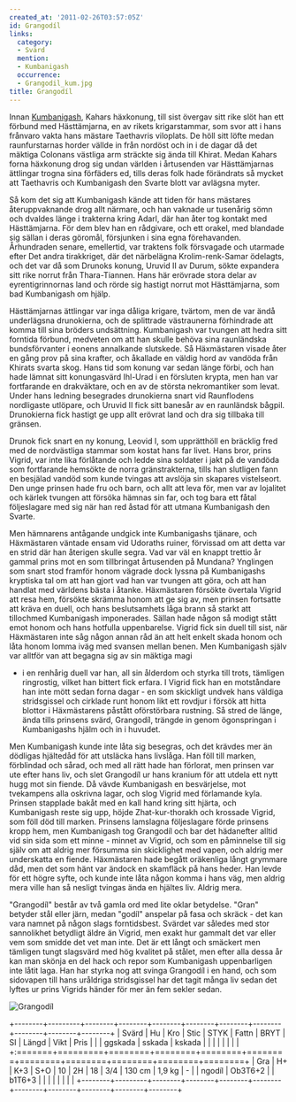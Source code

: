 ```yaml
---
created_at: '2011-02-26T03:57:05Z'
id: Grangodíl
links:
  category:
  - Svärd
  mention:
  - Kumbanigash
  occurrence:
  - Grangodil_kum.jpg
title: Grangodíl
---
```


Innan [Kumbanigash], Kahars häxkonung, till sist övergav sitt rike slöt han ett förbund med
Hästtämjarna, en av rikets krigarstammar, som svor att i hans frånvaro vakta hans mästare Taethavris
viloplats. De höll sitt löfte medan raunfurstarnas horder vällde in från nordöst och in i de dagar
då det mäktiga Colonans västliga arm sträckte sig ända till Khirat. Medan Kahars forna häxkonung
drog sig undan världen i årtusenden var Hästtämjarnas ättlingar trogna sina förfäders ed, tills
deras folk hade förändrats så mycket att Taethavris och Kumbanigash den Svarte blott var avlägsna
myter.

Så kom det sig att Kumbanigash kände att tiden för hans mästares återuppvaknande drog allt närmare,
och han vaknade ur tusenårig sömn och dvaldes länge i trakterna kring Adarl, där han åter tog
kontakt med Hästtämjarna. För dem blev han en rådgivare, och ett orakel, med blandade sig sällan i
deras göromål, försjunken i sina egna förehavanden. Århundraden senare, emellertid, var traktens
folk försvagade och utarmade efter Det andra tirakkriget, där det närbelägna Krolim-renk-Samar
ödelagts, och det var då som Drunoks konung, Uruvid II av Durum, sökte expandera sitt rike norrut
från Thara-Tiannen. Hans här erövrade stora delar av eyrentigrinnornas land och rörde sig hastigt
norrut mot Hästtämjarna, som bad Kumbanigash om hjälp.

Hästtämjarnas ättlingar var inga dåliga krigare, tvärtom, men de var ändå underlägsna drunokierna,
och de splittrade västraunerna förhindrade att komma till sina bröders undsättning. Kumbanigash var
tvungen att hedra sitt forntida förbund, medveten om att han skulle behöva sina raunländska
bundsförvanter i eonens annalkande slutskede. Så Häxmästaren visade åter en gång prov på sina
krafter, och åkallade en väldig hord av vandöda från Khirats svarta skog. Hans tid som konung var
sedan länge förbi, och han hade lämnat sitt konungasvärd Ihl-Urad i en försluten krypta, men han var
fortfarande en drakväktare, och en av de största nekromantiker som levat. Under hans ledning
besegrades drunokierna snart vid Raunflodens nordligaste utlöpare, och Uruvid II fick sitt banesår
av en raunländsk bågpil. Drunokierna fick hastigt ge upp allt erövrat land och dra sig tillbaka till
gränsen.

Drunok fick snart en ny konung, Leovid I, som upprätthöll en bräcklig fred med de nordvästliga
stammar som kostat hans far livet. Hans bror, prins Vigrid, var inte lika förlåtande och ledde sina
soldater i jakt på de vandöda som fortfarande hemsökte de norra gränstrakterna, tills han slutligen
fann en besjälad vandöd som kunde tvingas att avslöja sin skapares vistelseort. Den unge prinsen
hade fru och barn, och allt att leva för, men var av lojalitet och kärlek tvungen att försöka hämnas
sin far, och tog bara ett fåtal följeslagare med sig när han red åstad för att utmana Kumbanigash
den Svarte.

Men hämnarens antågande undgick inte Kumbanigashs tjänare, och Häxmästaren väntade ensam vid
Udoraths ruiner, förvissad om att detta var en strid där han återigen skulle segra. Vad var väl en
knappt trettio år gammal prins mot en som tillbringat årtusenden på Mundana? Ynglingen som snart
stod framför honom vägrade dock lyssna på Kumbanigashs kryptiska tal om att han gjort vad han var
tvungen att göra, och att han handlat med världens bästa i åtanke. Häxmästaren försökte övertala
Vigrid att resa hem, försökte skrämma honom att ge sig av, men prinsen fortsatte att kräva en duell,
och hans beslutsamhets låga brann så starkt att tillochmed Kumbanigash imponerades. Sällan hade
någon så modigt stått emot honom och hans hotfulla uppenbarelse. Vigrid fick sin duell till sist,
när Häxmästaren inte såg någon annan råd än att helt enkelt skada honom och låta honom lomma iväg
med svansen mellan benen. Men Kumbanigash själv var alltför van att begagna sig av sin mäktiga magi
- i en renhårig duell var han, all sin ålderdom och styrka till trots, tämligen ringrostig, vilket
han bittert fick erfara. I Vigrid fick han en motståndare han inte mött sedan forna dagar - en som
skickligt undvek hans väldiga stridsgissel och cirklade runt honom likt ett rovdjur i försök att
hitta blottor i Häxmästarens påstått oförstörbara rustning. Så stred de länge, ända tills prinsens
svärd, Grangodíl, trängde in genom ögonspringan i Kumbanigashs hjälm och in i huvudet.

Men Kumbanigash kunde inte låta sig besegras, och det krävdes mer än dödligas hjältedåd för att
utsläcka hans livslåga. Han föll till marken, förblindad och sårad, och med all rätt hade han
förlorat, men prinsen var ute efter hans liv, och slet Grangodíl ur hans kranium för att utdela ett
nytt hugg mot sin fiende. Då vävde Kumbanigash en besvärjelse, mot tvekampens alla oskrivna lagar,
och slog Vigrid med förlamande kyla. Prinsen stapplade bakåt med en kall hand kring sitt hjärta, och
Kumbanigash reste sig upp, höjde Zhat-kur-thorakh och krossade Vigrid, som föll död till marken.
Prinsens lamslagna följeslagare förde prinsens kropp hem, men Kumbanigash tog Grangodíl och bar det
hädanefter alltid vid sin sida som ett minne - minnet av Vigrid, och som en påminnelse till sig
själv om att aldrig mer försumma sin skicklighet med vapen, och aldrig mer underskatta en fiende.
Häxmästaren hade begått oräkenliga långt grymmare dåd, men det som hänt var ändock en skamfläck på
hans heder. Han levde för ett högre syfte, och kunde inte låta någon komma i hans väg, men aldrig
mera ville han så nesligt tvingas ända en hjältes liv. Aldrig mera.

"Grangodíl" består av två gamla ord med lite oklar betydelse. "Gran" betyder stål eller järn, medan
"godíl" anspelar på fasa och skräck - det kan vara namnet på någon slags forntidsbest. Svärdet var
således med stor sannolikhet betydligt äldre än Vigrid, men exakt hur gammalt det var eller vem som
smidde det vet man inte. Det är ett långt och smäckert men tämligen tungt slagsvärd med hög kvalitet
på stålet, men efter alla dessa år kan man skönja en del hack och repor som Kumbanigash
uppenbarligen inte låtit laga. Han har styrka nog att svinga Grangodíl i en hand, och som sidovapen
till hans uråldriga stridsgissel har det tagit många liv sedan det lyftes ur prins Vigrids händer
för mer än fem sekler sedan.

![Grangodíl]

+--------+---------+--------+--------+--------+--------+--------+--------+--------+--------+--------+
| Svärd  | Hu      | Kro    | Stic   | STYK   | Fattn  | BRYT   | SI     | Längd  | Vikt   | Pris   |
|        | ggskada | sskada | kskada |        |        |        |        |        |        |        |
+:=======+=========+========+========+========+========+========+========+========+========+========+
| Gra    | H+      | K+3    | S+O    | 10     | 2H     | 18     | 3/4    | 130 cm | 1,9 kg | \-     |
| ngodíl | Ob3T6+2 |        | b1T6+3 |        |        |        |        |        |        |        |
+--------+---------+--------+--------+--------+--------+--------+--------+--------+--------+--------+

  [Kumbanigash]: Kumbanigash
  [Grangodíl]: Grangodil_kum.jpg "Grangodíl"